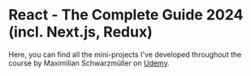 # React - The Complete Guide 2024 (incl. Next.js, Redux)
Here, you can find all the mini-projects I've developed throughout the course by Maximilian Schwarzmüller on [Udemy](https://www.udemy.com/course/react-the-complete-guide-incl-redux).
